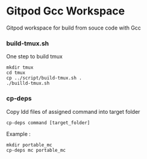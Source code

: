 # Gitpod Gcc Workspace

Gitpod workspace for build from souce code with Gcc

### build-tmux.sh

One step to build tmux

```
mkdir tmux
cd tmux
cp ../script/build-tmux.sh .
./builld-tmux.sh
```

### cp-deps


Copy ldd files of assigned command into target folder


```
cp-deps command [target_folder]
```

Example :

```
mkdir portable_mc
cp-deps mc portable_mc
```

